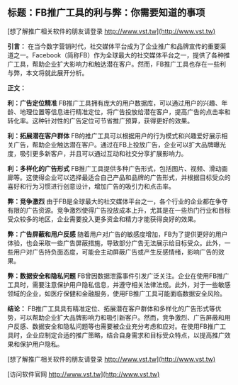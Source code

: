 ## **标题：FB推广工具的利与弊：你需要知道的事项**

[想了解推广相关软件的朋友请登录 http://www.vst.tw](http://www.vst.tw)

**引言：**
在当今数字营销时代，社交媒体平台成为了企业推广和品牌宣传的重要渠道之一。Facebook（简称FB）作为全球最大的社交媒体平台之一，提供了各种推广工具，帮助企业扩大影响力和触达潜在客户。然而，FB推广工具也存在一些利与弊，本文将就此展开分析。

**正文：**

**利：广告定位精准**
FB推广工具拥有庞大的用户数据库，可以通过用户的兴趣、年龄、地理位置等信息进行精准定位，将广告投放给潜在客户，提高广告的点击率和转化率。这种针对性的广告定位可节省推广预算，获得更好的效果。

**利：拓展潜在客户群体**
FB的推广工具可以根据用户的行为模式和兴趣爱好展示相关广告，帮助企业触达潜在客户。通过在FB上投放广告，企业可以扩大品牌曝光度，吸引更多新客户，并且可以通过互动和社交分享扩展影响力。

**利：多样化的广告形式**
FB推广工具提供多种广告形式，包括图片、视频、滑动画廊等。这使得企业可以选择最适合自己产品和品牌的广告形式，并根据目标受众的喜好和行为习惯进行创意设计，增加广告的吸引力和点击率。

**弊：竞争激烈**
由于FB是全球最大的社交媒体平台之一，各个行业的企业都在争夺有限的广告资源。竞争激烈使得广告投放成本上升，尤其是在一些热门行业和目标受众较多的地区，企业需要投入更多资金和精力才能获得良好的效果。

**弊：广告屏蔽和用户反感**
随着用户对广告的敏感度增加，FB为了提供更好的用户体验，也会采取一些广告屏蔽措施，导致部分广告无法展示给目标受众。此外，一些用户对广告持负面态度，可能会主动屏蔽广告或产生反感情绪，影响广告的效果。

**弊：数据安全和隐私问题**
FB曾因数据泄露事件引发广泛关注。企业在使用FB推广工具时，需要注意保护用户隐私信息，并遵守相关法律法规。此外，对于一些敏感领域的企业，如医疗保健和金融服务，使用FB推广工具可能面临数据安全风险。

**结论：**
FB推广工具具有精准定位、拓展潜在客户群体和多样化的广告形式等优势，可以帮助企业扩大品牌影响力和吸引新客户。然而，竞争激烈、广告屏蔽和用户反感、数据安全和隐私问题等也需要被企业充分考虑和应对。在使用FB推广工具时，企业应制定合适的推广策略，结合自身需求和目标受众特点，以提高推广效果和保护用户隐私。

[想了解推广相关软件的朋友请登录 http://www.vst.tw](http://www.vst.tw)


[访问软件官网 http://www.vst.tw](http://www.vst.tw)
